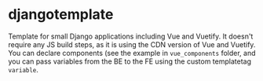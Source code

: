 # djangotemplate
Template for small Django applications including Vue and Vuetify. It doesn't require any JS build steps, as it is using the CDN version of Vue and Vuetify. You can declare components (see the example in `vue_components` folder, and you can pass variables from the BE to the FE using the custom templatetag `variable`.
